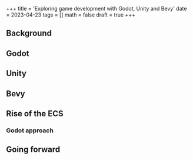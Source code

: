+++
title = 'Exploring game development with Godot, Unity and Bevy'
date = 2023-04-23
tags = []
math = false
draft = true
+++

## Background

## Godot

## Unity

## Bevy

## Rise of the ECS

### Godot approach

## Going forward
